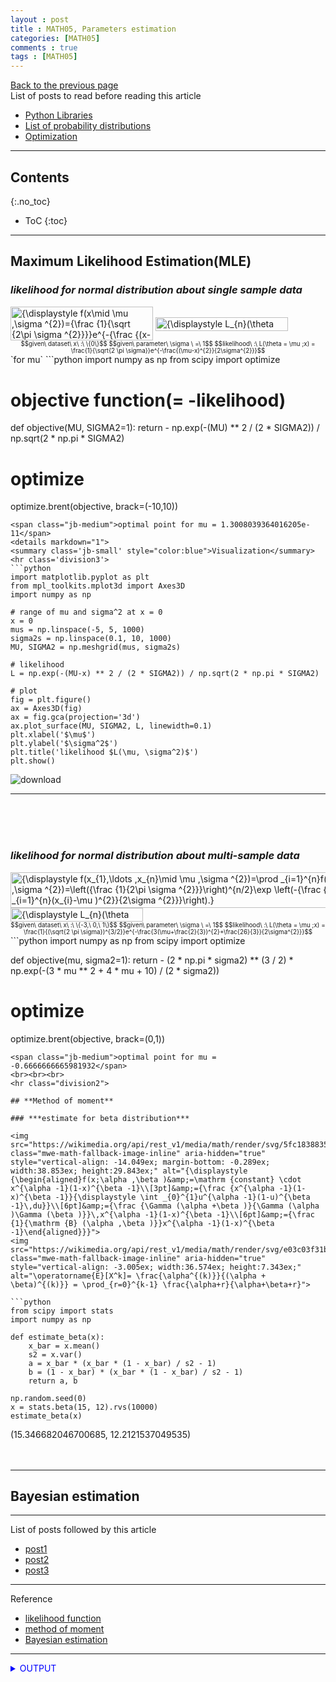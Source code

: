 ```yaml
---
layout : post
title : MATH05, Parameters estimation
categories: [MATH05]
comments : true
tags : [MATH05]
---
```

[Back to the previous page](https://userdyk-github.github.io/Study.html) <br>
List of posts to read before reading this article
- <a href='https://userdyk-github.github.io/pl03/PL03-Libraries.html' target="_blank">Python Libraries</a>
- <a href='https://en.wikipedia.org/wiki/List_of_probability_distributions' target="_blank">List of probability distributions</a>
- <a href='https://userdyk-github.github.io/math06/MATH06-Contents.html' target="_blank">Optimization</a>

---

## Contents
{:.no_toc}

* ToC
{:toc}

<hr class="division1">


## **Maximum Likelihood Estimation(MLE)**

### ***likelihood for normal distribution about single sample data***

<img src="https://wikimedia.org/api/rest_v1/media/math/render/svg/4abaca87a10ecfa77b5a205056523706fe6c9c3f" class="mwe-math-fallback-image-inline" aria-hidden="true" style="vertical-align: -2.838ex; width:29.801ex; height:7.176ex;" alt="{\displaystyle f(x\mid \mu ,\sigma ^{2})={\frac {1}{\sqrt {2\pi \sigma ^{2}}}}e^{-{\frac {(x-\mu )^{2}}{2\sigma ^{2}}}}}">
<img src="https://wikimedia.org/api/rest_v1/media/math/render/svg/fa485e7acf98b3a0ce236ce7293f63dd89f84b96" class="mwe-math-fallback-image-inline" aria-hidden="true" style="vertical-align: -0.838ex; width:27.746ex; height:2.843ex;" alt="{\displaystyle L_{n}(\theta )=L_{n}(\theta ;\mathbf {y} )=f_{n}(\mathbf {y} ;\theta )}">
<div style="font-size: 70%; text-align: center;">
    $$given\ dataset\ x\ :\ \{0\}$$
    $$given\ parameter\ \sigma \ =\ 1$$
    $$likelihood\ :\ L(\theta = \mu ;x) = \frac{1}{\sqrt{2 \pi \sigma}}e^{-\frac{(\mu-x)^{2}}{2\sigma^{2}}}$$
</div>
`for mu`
```python
import numpy as np
from scipy import optimize

# objective function(= -likelihood)
def objective(MU, SIGMA2=1):
    return - np.exp(-(MU) ** 2 / (2 * SIGMA2)) / np.sqrt(2 * np.pi * SIGMA2)

# optimize
optimize.brent(objective, brack=(-10,10))
```
<span class="jb-medium">optimal point for mu = 1.3008039364016205e-11</span>
<details markdown="1">
<summary class='jb-small' style="color:blue">Visualization</summary>
<hr class='division3'>
```python
import matplotlib.pyplot as plt
from mpl_toolkits.mplot3d import Axes3D
import numpy as np

# range of mu and sigma^2 at x = 0
x = 0
mus = np.linspace(-5, 5, 1000)
sigma2s = np.linspace(0.1, 10, 1000)
MU, SIGMA2 = np.meshgrid(mus, sigma2s)

# likelihood
L = np.exp(-(MU-x) ** 2 / (2 * SIGMA2)) / np.sqrt(2 * np.pi * SIGMA2)

# plot
fig = plt.figure()
ax = Axes3D(fig)
ax = fig.gca(projection='3d')
ax.plot_surface(MU, SIGMA2, L, linewidth=0.1)
plt.xlabel('$\mu$')
plt.ylabel('$\sigma^2$')
plt.title('likelihood $L(\mu, \sigma^2)$')
plt.show()
```
![download](https://user-images.githubusercontent.com/52376448/66691348-9f364f00-ecd0-11e9-8d18-074f932e3776.png)
<hr class='division3'>
</details>
<br><br><br>

### ***likelihood for normal distribution about multi-sample data***
<img src="https://wikimedia.org/api/rest_v1/media/math/render/svg/1b75a50d0a600772fcca460d04f1e3673f2a3c1f" class="mwe-math-fallback-image-inline" aria-hidden="true" style="vertical-align: -3.171ex; width:78.984ex; height:7.509ex;" alt="{\displaystyle f(x_{1},\ldots ,x_{n}\mid \mu ,\sigma ^{2})=\prod _{i=1}^{n}f(x_{i}\mid \mu ,\sigma ^{2})=\left({\frac {1}{2\pi \sigma ^{2}}}\right)^{n/2}\exp \left(-{\frac {\sum _{i=1}^{n}(x_{i}-\mu )^{2}}{2\sigma ^{2}}}\right).}">
<img src="https://wikimedia.org/api/rest_v1/media/math/render/svg/fa485e7acf98b3a0ce236ce7293f63dd89f84b96" class="mwe-math-fallback-image-inline" aria-hidden="true" style="vertical-align: -0.838ex; width:27.746ex; height:2.843ex;" alt="{\displaystyle L_{n}(\theta )=L_{n}(\theta ;\mathbf {y} )=f_{n}(\mathbf {y} ;\theta )}">
<div style="font-size: 70%; text-align: center;">
    $$given\ dataset\ x\ :\ \{-3,\ 0,\ 1\}$$
    $$given\ parameter\ \sigma \ =\ 1$$
    $$likelihood\ :\ L(\theta = \mu ;x) = \frac{1}{(\sqrt{2 \pi \sigma})^{3/2}}e^{-\frac{3(\mu+\frac{2}{3})^{2}+\frac{26}{3}}{2\sigma^{2}}}$$
</div>
```python
import numpy as np
from scipy import optimize

def objective(mu, sigma2=1):
    return - (2 * np.pi * sigma2) ** (3 / 2) * np.exp(-(3 * mu ** 2 + 4 * mu + 10) / (2 * sigma2))

# optimize
optimize.brent(objective, brack=(0,1))
```
<span class="jb-medium">optimal point for mu = -0.6666666665981932</span>
<br><br><br>
<hr class="division2">

## **Method of moment**

### ***estimate for beta distribution***

<img src="https://wikimedia.org/api/rest_v1/media/math/render/svg/5fc18388353b219c482e8e35ca4aae808ab1be81" class="mwe-math-fallback-image-inline" aria-hidden="true" style="vertical-align: -14.049ex; margin-bottom: -0.289ex; width:38.853ex; height:29.843ex;" alt="{\displaystyle {\begin{aligned}f(x;\alpha ,\beta )&amp;=\mathrm {constant} \cdot x^{\alpha -1}(1-x)^{\beta -1}\\[3pt]&amp;={\frac {x^{\alpha -1}(1-x)^{\beta -1}}{\displaystyle \int _{0}^{1}u^{\alpha -1}(1-u)^{\beta -1}\,du}}\\[6pt]&amp;={\frac {\Gamma (\alpha +\beta )}{\Gamma (\alpha )\Gamma (\beta )}}\,x^{\alpha -1}(1-x)^{\beta -1}\\[6pt]&amp;={\frac {1}{\mathrm {B} (\alpha ,\beta )}}x^{\alpha -1}(1-x)^{\beta -1}\end{aligned}}}">
<img src="https://wikimedia.org/api/rest_v1/media/math/render/svg/e03c03f31b903a1bc73ea8b637e3134b110a85a2" class="mwe-math-fallback-image-inline" aria-hidden="true" style="vertical-align: -3.005ex; width:36.574ex; height:7.343ex;" alt="\operatorname{E}[X^k]= \frac{\alpha^{(k)}}{(\alpha + \beta)^{(k)}} = \prod_{r=0}^{k-1} \frac{\alpha+r}{\alpha+\beta+r}">

```python
from scipy import stats
import numpy as np

def estimate_beta(x):
    x_bar = x.mean()
    s2 = x.var()
    a = x_bar * (x_bar * (1 - x_bar) / s2 - 1)
    b = (1 - x_bar) * (x_bar * (1 - x_bar) / s2 - 1)
    return a, b
    
np.random.seed(0)
x = stats.beta(15, 12).rvs(10000)
estimate_beta(x)
```
<span class="jb-medium">(15.346682046700685, 12.2121537049535)</span>
<br><br><br>
<hr class="division2">


## **Bayesian estimation**

<hr class="division1">

List of posts followed by this article
- [post1](https://userdyk-github.github.io/)
- <a href='https://userdyk-github.github.io/'>post2</a>
- <a href='https://userdyk-github.github.io/'>post3</a>

---

Reference
- <a href='https://datascienceschool.net/view-notebook/864a2cc43df44531be32e3fa48769501/' target="_blank">likelihood function</a>
- <a href='https://datascienceschool.net/view-notebook/87b67dafd7544e3380af278ff4f22d77/' target="_blank">method of moment</a>
- <a href='https://datascienceschool.net/view-notebook/ae35a40deb884cf88e85135b4b5a1130/' target="_blank">Bayesian estimation</a>

---

<details markdown="1">
<summary class='jb-small' style="color:blue">OUTPUT</summary>
<hr class='division3'>
    <details markdown="1">
    <summary class='jb-small' style="color:red">OUTPUT</summary>
    <hr class='division3_1'>
    <hr class='division3_1'>
    </details>
<hr class='division3'>
</details>

